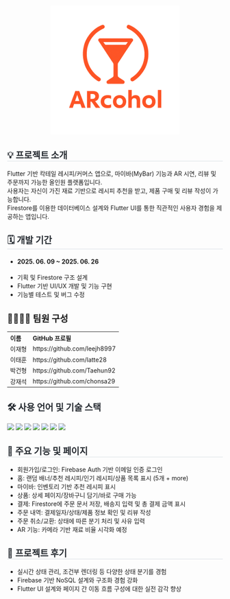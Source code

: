 
<div align="center">
  <img src="https://github.com/leejh8997/ARcohol/blob/developer/assets/ARcohol4.png?raw=true" width="300"/>
</div>

<div style="text-align:left;">
<h2 style="border-bottom: 1px solid #d8dee4; color: #282d33;">💡 프로젝트 소개 </h2>
<div>Flutter 기반 칵테일 레시피/커머스 앱으로, 마이바(MyBar) 기능과 AR 시연, 리뷰 및 주문까지 가능한 올인원 플랫폼입니다.</div>
<div>사용자는 자신이 가진 재료 기반으로 레시피 추천을 받고, 제품 구매 및 리뷰 작성이 가능합니다.</div>
<div>Firestore를 이용한 데이터베이스 설계와 Flutter UI를 통한 직관적인 사용자 경험을 제공하는 앱입니다.</div>
</div>

<div style="text-align:left;">
<h2 style="border-bottom: 1px solid #d8dee4; color: #282d33;"> 🗓 개발 기간 </h2>  
<ul>
<li><h4>2025. 06. 09 ~ 2025. 06. 26</h4></li>
<li>기획 및 Firestore 구조 설계</li>
<li>Flutter 기반 UI/UX 개발 및 기능 구현</li>
<li>기능별 테스트 및 버그 수정</li>
</ul>
</div>

<div style="text-align:left;">
<h2 tabindex="-1" class="heading-element" dir="auto">👨‍👩‍👦‍👦 팀원 구성</h2>
<table>
<tr><th>이름</th><th>GitHub 프로필</th></tr>
<tr><td>이재형</td><td>https://github.com/leejh8997</td></tr>
<tr><td>이태훈</td><td>https://github.com/latte28</td></tr>
<tr><td>박건형</td><td>https://github.com/Taehun92</td></tr>
<tr><td>강재석</td><td>https://github.com/chonsa29</td></tr>
</table>
</div>

<div style="text-align:left;">
<h2 style="color: #282d33;"> 🛠️ 사용 언어 및 기술 스택 </h2>
<div style="margin: 0 auto; text-align: left;">
<img src="https://img.shields.io/badge/Flutter-02569B?style=for-the-badge&logo=flutter&logoColor=white">
<img src="https://img.shields.io/badge/Dart-0175C2?style=for-the-badge&logo=dart&logoColor=white">
<img src="https://img.shields.io/badge/Android Studio-3DDC84?style=for-the-badge&logo=androidstudio&logoColor=white">
<img src="https://img.shields.io/badge/Firebase-FFCA28?style=for-the-badge&logo=firebase&logoColor=black">
<img src="https://img.shields.io/badge/Firestore-FFA000?style=for-the-badge&logo=firebase&logoColor=white">
<img src="https://img.shields.io/badge/Firebase Auth-FF6D00?style=for-the-badge&logo=firebase&logoColor=white">
<img src="https://img.shields.io/badge/Firebase Storage-019CFE?style=for-the-badge&logo=google-cloud&logoColor=white">
</div>
</div>

<div style="text-align:left;">
<h2 style="border-bottom: 1px solid #d8dee4; color: #282d33;">📄 주요 기능 및 페이지</h2>
<ul>
<li>회원가입/로그인: Firebase Auth 기반 이메일 인증 로그인</li>
<li>홈: 랜덤 배너/추천 레시피/인기 레시피/상품 목록 표시 (5개 + more)</li>
<li>마이바: 인벤토리 기반 추천 레시피 표시</li>
<li>상품: 상세 페이지/장바구니 담기/바로 구매 가능</li>
<li>결제: Firestore에 주문 문서 저장, 배송지 입력 및 총 결제 금액 표시</li>
<li>주문 내역: 결제일자/상태/제품 정보 확인 및 리뷰 작성</li>
<li>주문 취소/교환: 상태에 따른 분기 처리 및 사유 입력</li>
<li>AR 기능: 카메라 기반 재료 비율 시각화 예정</li>
</ul>
</div>

<div style="text-align:left;">
<h2 style="border-bottom: 1px solid #d8dee4; color: #282d33;">🎇 프로젝트 후기</h2>
<ul>
<li>실시간 상태 관리, 조건부 렌더링 등 다양한 상태 분기를 경험</li>
<li>Firebase 기반 NoSQL 설계와 구조화 경험 강화</li>
<li>Flutter UI 설계와 페이지 간 이동 흐름 구성에 대한 실전 감각 향상</li>
</ul>
</div>
